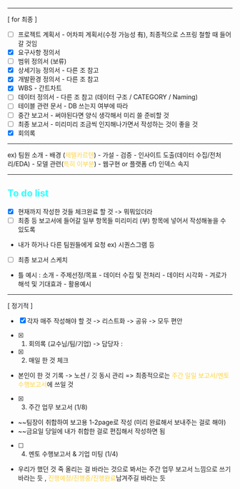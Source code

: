***
[ for 최종 ]
- [ ] 프로젝트 계획서          - 어차피 계획서(수정 가능성 有), 최종적으로 스프링 철할 때 들어갈 것임   
- [x] 요구사항 정의서
- [ ] 범위 정의서 (보류)
- [x] 상세기능 정의서          - 다른 조 참고
- [x] 개발환경 정의서          - 다른 조 참고
- [x] WBS                             - 간트차트
- [ ] 데이터 정의서              - 다른 조 참고 (데이터 구조 / CATEGORY / Naming)
- [ ] 테이블 관련 문서         -  DB 쓰는지 여부에 따라
- [ ] 중간 보고서                  - 써야된다면 양식 생각해서 미리 쓸 준비할 것
- [ ] 최종 보고서                  - 미리미리 조금씩 인지해나가면서 작성하는 것이 좋을 것
- [x] 회의록
***
ex) 팀원 소개 - 배경 (<span style="color: #ffd33d">제텔카르텐</span>) - 가설 - 검증 - 인사이트 도출(데이터 수집/전처리/EDA) - 모델 관련(<span style="color: #ffd33d">특히 이부분</span>) - 웹구현 or 플랫폼
cf) 인덱스 속지
***
## <span style="color: #33FFFF">To do list</span>
- [x] 현재까지 작성한 것들 체크완료 할 것 -> 뭐뭐있더라
- [ ] 최종 등 보고서에 들어갈 일부 항목들 미리미리 (부) 항목에 넣어서 작성해놓을 수 있도록
- 내가 하거나 다른 팀원들에게 요청
ex) 시퀀스그램 등
- [ ] 최종 보고서 스케치
- 틀 예시 : 소개 - 주제선정/목표 - 데이터 수집 및 전처리 - 데이터 시각화 - 겨로가해석 및 기대효과 - 활용예시
***
[ 정기적 ]
- [x] 각자 매주 작성해야 할 것 -> 리스트화 -> 공유 -> 모두 편안

- [x] 1. 회의록 (교수님/팀/기업) -> 담당자 : 

- [x] 2. 매일 한 것 체크 
- 본인이 한 것 기록 -> 노션 / 깃 동시 관리  => 최종적으로는 <span style="color: #ffd33d">주간 일일 보고서/멘토 수행보고서</span>에 쓰일 것

- [x] 3. 주간 업무 보고서 (1/8)
- ~~팀장이 취합하여 보고용 1-2page로 작성 (미리 완료해서 보내주는 걸로 해야)
- ~~금요일 당일에 내가 취합한 걸로 편집해서 작성하면 됨

- [ ] 4. 멘토 수행보고서 & 기업 미팅 (1/4)
- 우리가 했던 것 죽 올리는 걸 바라는 것으로 봐서는 주간 업무 보고서 느낌으로 쓰기 바라는 듯 , <span style="color: #ffd33d">진행예정/진행중/진행완료</span>남겨주길 바라는 듯


